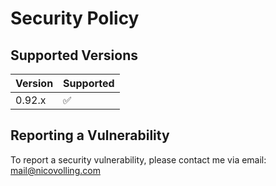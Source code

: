# Security Policy

## Supported Versions

| Version | Supported          |
| ------- | ------------------ |
| 0.92.x  | :white_check_mark: |

## Reporting a Vulnerability

To report a security vulnerability, please contact me via email: mail@nicovolling.com
